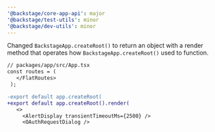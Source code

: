 ```yaml
---
'@backstage/core-app-api': major
'@backstage/test-utils': minor
'@backstage/dev-utils': minor
---
```


Changed `BackstageApp.createRoot()` to return an object with a render method that operates how `BackstageApp.createRoot()` used to function.

```diff
// packages/app/src/App.tsx
const routes = (
   </FlatRoutes>
 );

-export default app.createRoot(
+export default app.createRoot().render(
   <>
     <AlertDisplay transientTimeoutMs={2500} />
     <OAuthRequestDialog />
```
